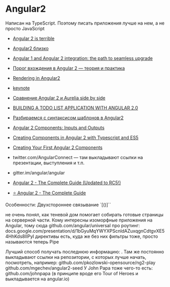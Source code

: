 # Angular2
Написан на TypeScript. Поэтому писать приложения лучше на нем, а не просто JavaScript
- [Angular 2 is terrible](https://meebleforp.com/blog/36/angular-2-is-terrible)
- [Angular2 близко](http://habrahabr.ru/post/269207/)
 - [Angular 1 and Angular 2 integration: the path to seamless upgrade](http://googledevelopers.blogspot.ru/2015/08/angular-1-and-angular-2-integration.html)
 - [Порог вхождения в Angular 2 — теория и практика](https://habrahabr.ru/post/278523/)
 - [Rendering in Angular2](http://www.yearofmoo.com/2016/02/rendering-in-angular2.html)
 - [keynote](g.co/ng/ac-keynote)
 - [Сравнение Angular 2 и Aurelia side by side](https://habrahabr.ru/post/276649/)
 - [BUILDING A TODO LIST APPLICATION WITH ANGULAR 2.0](http://blog.scottlogic.com/2015/12/07/angular-2.html)
 - [Разбираемся с синтаксисом шаблонов в Angular2](https://habrahabr.ru/post/274743/)
 - [Angular 2 Components: Inputs and Outputs](http://www.sitepoint.com/angular-2-components-inputs-outputs/)
 - [Creating Components in Angular 2 with Typescript and ES5](http://www.sitepoint.com/creating-components-angular-2-typescript-es5/)
 - [Creating Your First Angular 2 Components](https://scotch.io/tutorials/creating-your-first-angular-2-components)

 - twitter.com/AngularConnect — там выкладывают ссылки на презентации, выступления и т.п.
 - gitter.im/angular/angular

 - [Angular 2 - The Complete Guide (Updated to RC5!)](https://rutracker.org/forum/viewtopic.php?t=5276166)
 - [:star: Angular 2 - The Complete Guide](https://www.udemy.com/the-complete-guide-to-angular-2/)


Особенности:
Двухстороннее связывание `[()]``

не очень понял, как теневой дом помогает собирать готовые страницы на серверной части. Кому интересны изоморфные приложения на Angular, тому сюда github.com/angular/universal
про роутинг: docs.google.com/presentation/d/1bGyuMqYWYXPScnldAZuxqgnCdtgvXE54HhKds8IIPyI
директивы есть, куда же без них
фильтры тоже, просто называются теперь Pipe


Лучший способ получать последнюю информацию: . Там же постоянно выкладывают ссылки на репозитории, с которых лучше начать, посмотреть, например:
github.com/pkozlowski-opensource/ng2-play
github.com/mgechev/angular2-seed
У John Papa тоже чего-то есть: github.com/johnpapa (в принципе вроде его Tour of Heroes и выкладывается на angular.io)
